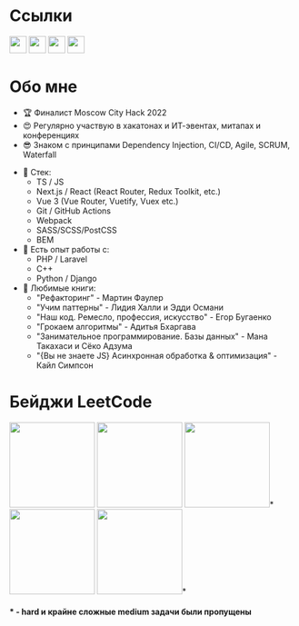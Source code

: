 # Ссылки
[<img src="https://icons.iconarchive.com/icons/sicons/basic-round-social/512/habrahabr-ru-icon.png" width="30"/>](https://habr.com/ru/users/danila_egorenko/)
[<img src="https://upload.wikimedia.org/wikipedia/commons/8/8e/LeetCode_Logo_1.png" width="30"/>](https://leetcode.com/danila_egorenko/)
[<img src="https://cdn-icons-png.flaticon.com/512/5968/5968853.png" width="30"/>](https://gitlab.com/DanilaEgorenko)
[<img src="https://user-images.githubusercontent.com/65312989/150600219-64ccfb17-98ef-47c0-a5cb-266c098dc997.png" width="30"/>](https://t.me/danilaEgorenko)

# Обо мне
- 🏆 Финалист Moscow City Hack 2022
- 😍 Регулярно участвую в хакатонах и ИТ-эвентах, митапах и конференциях
- 😎 Знаком с принципами Dependency Injection, CI/CD, Agile, SCRUM, Waterfall
* 🌱 Стек:
  + TS / JS
  + Next.js / React (React Router, Redux Toolkit, etc.)
  + Vue 3 (Vue Router, Vuetify, Vuex etc.)
  + Git / GitHub Actions
  + Webpack
  + SASS/SCSS/PostCSS
  + BEM
* 🥋 Есть опыт работы с: 
  + PHP / Laravel
  + C++
  + Python / Django
* 💞️ Любимые книги: 
  + "Рефакторинг" - Мартин Фаулер
  + "Учим паттерны" - Лидия Халли и Эдди Османи
  + "Наш код. Ремесло, профессия, искусство" - Егор Бугаенко
  + "Грокаем алгоритмы" - Адитья Бхаргава
  + "Занимательное программирование. Базы данных" - Мана Такахаси и Сёко Адзума
  + "{Вы не знаете JS} Асинхронная обработка & оптимизация" - Кайл Симпсон
 
 # Бейджи LeetCode
<div>
  <img src="https://github.com/DanilaEgorenko/DanilaEgorenko/assets/65312989/df374d75-64de-4045-b15e-bbe743fa4b9e" width="150px"/>
  <img src="https://assets.leetcode.com/static_assets/others/%E5%85%A5%E9%97%A8.png" width="150px"/>
<img src="https://leetcode.com/static/images/badges/dcc-2022-8.png" width="150px"/>*
<img src="https://leetcode.com/static/images/badges/2022/lg/2022-annual-100.png" width="150px"/>
<img src="https://leetcode.com/static/images/badges/2023/lg/2023-01.png" width="150px"/>*
  </div>
  
<h4>* - hard и крайне сложные medium задачи были пропущены</h4>
